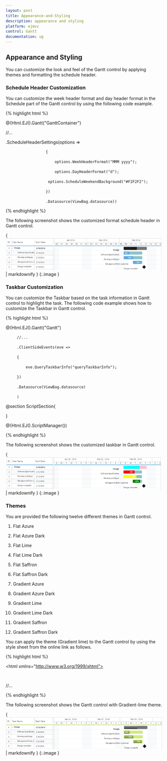 ```yaml
---
layout: post
title: Appearance-and-Styling
description: appearance and styling
platform: ejmvc
control: Gantt
documentation: ug
---
```


## Appearance and Styling

You can customize the look and feel of the Gantt control by applying themes and formatting the schedule header.

### Schedule Header Customization

You can customize the week header format and day header format in the Schedule part of the Gantt control by using the following code example.





{% highlight html %}



@(Html.EJ().Gantt("GanttContainer")

//...

.ScheduleHeaderSettings(options => 

                      {

                          options.WeekHeaderFormat("MMM yyyy"); 

                          options.DayHeaderFormat("d"); 

                       options.ScheduleWeekendBackground("#F2F2F2");

                      })

                      .Datasource(ViewBag.datasource))



{% endhighlight %}





The following screenshot shows the customized format schedule header in Gantt control.



{ ![](Appearance-and-Styling_images/Appearance-and-Styling_img1.png) | markdownify }
{:.image }


### Taskbar Customization

You can customize the Taskbar based on the task information in Gantt control to highlight the task. The following code example shows how to customize the Taskbar in Gantt control.





{% highlight html %}



@(Html.EJ().Gantt("Gantt")

         //...

         .ClientSideEvents(eve =>

         {

             eve.QueryTaskbarInfo("queryTaskbarInfo");

         })

         .Datasource(ViewBag.datasource)

         )



@section ScriptSection{

   <script type="text/javascript">

       function queryTaskbarInfo(args) {

           if (args.data.level === 0) {

               args.parentTaskbarBackground = "pink";

               args.parentProgressbarBackground = "cyan";

           } else {

               if (args.data.status == "60") {

                   args.progressbarBackground = "red";

               } else if (args.data.status == "70") {

                   args.progressbarBackground = "yellow";

               } else if (args.data.status == "80") {

                   args.progressbarBackground = "green";

               }

       }

}

     </script>

}

@(Html.EJ().ScriptManager())





{% endhighlight %}





The following screenshot shows the customized taskbar in Gantt control.



{ ![](Appearance-and-Styling_images/Appearance-and-Styling_img2.png) | markdownify }
{:.image }


### Themes

 You are provided the following twelve different themes in Gantt control.

1. Flat Azure                           

2. Flat Azure Dark                  

3. Flat Lime                             

4. Flat Lime Dark                   

5. Flat Saffron                        

6. Flat Saffron Dark

7. Gradient Azure

8. Gradient Azure Dark

9. Gradient Lime

10. Gradient Lime Dark

11. Gradient Saffron

12. Gradient Saffron Dark

You can apply the theme (Gradient lime) to the Gantt control by using the style sheet from the online link as follows.



{% highlight html %}

<!DOCTYPE html>



<html xmlns="http://www.w3.org/1999/xhtml">

<head>

<title>Getting Started with Gantt Control for JavaScript</title>

<!-- style sheet for default theme(gradient lime) -->

<link href="http://cdn.syncfusion.com/13.1.0.21/js/web/flat-azure/ej.web.all.min.css" rel="stylesheet" /> 

//…



</html>



{% endhighlight %}



The following screenshot shows the Gantt control with Gradient-lime theme.

{ ![](Appearance-and-Styling_images/Appearance-and-Styling_img3.png) | markdownify }
{:.image }


